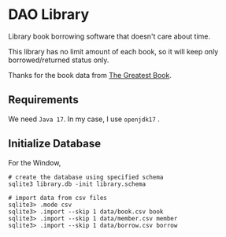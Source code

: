 # DAO Library

Library book borrowing software that doesn't care about time.

This library has no limit amount of each book, so it will keep only borrowed/returned status only.

Thanks for the book data from [The Greatest Book](https://thegreatestbooks.org/).

## Requirements
We need `Java 17`. In my case, I use `openjdk17`
.
## Initialize Database
For the Window,
```
# create the database using specified schema
sqlite3 library.db -init library.schema

# import data from csv files
sqlite3> .mode csv
sqlite3> .import --skip 1 data/book.csv book
sqlite3> .import --skip 1 data/member.csv member
sqlite3> .import --skip 1 data/borrow.csv borrow
```

